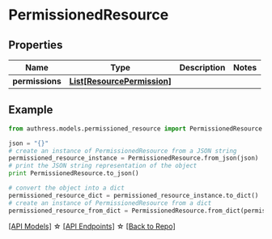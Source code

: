 # PermissionedResource


## Properties
Name | Type | Description | Notes
------------ | ------------- | ------------- | -------------
**permissions** | [**List[ResourcePermission]**](ResourcePermission.md) |  | 

## Example

```python
from authress.models.permissioned_resource import PermissionedResource

json = "{}"
# create an instance of PermissionedResource from a JSON string
permissioned_resource_instance = PermissionedResource.from_json(json)
# print the JSON string representation of the object
print PermissionedResource.to_json()

# convert the object into a dict
permissioned_resource_dict = permissioned_resource_instance.to_dict()
# create an instance of PermissionedResource from a dict
permissioned_resource_from_dict = PermissionedResource.from_dict(permissioned_resource_dict)
```
[[API Models]](./README.md#documentation-for-models) ☆ [[API Endpoints]](./README.md#documentation-for-api-endpoints) ☆ [[Back to Repo]](../README.md)


